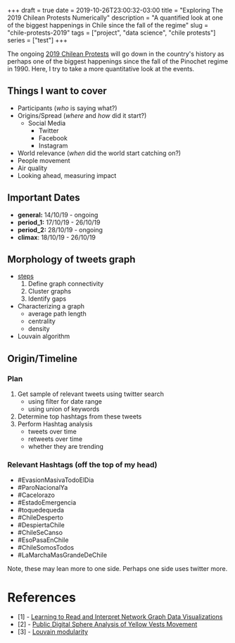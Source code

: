 +++ 
draft = true
date = 2019-10-26T23:00:32-03:00
title = "Exploring The 2019 Chilean Protests Numerically"
description = "A quantified look at one of the biggest happenings in Chile since the fall of the regime"
slug = "chile-protests-2019" 
tags = ["project", "data science", "chile protests"]
series = ["test"]
+++

The ongoing [2019 Chilean Protests](https://en.wikipedia.org/wiki/2019_Chilean_protests) will go down in the country's history as perhaps one of the biggest happenings since the fall of the Pinochet regime in 1990. Here, I try to take a more quantitative look at the events.

## Things I want to cover

- Participants (_who_ is saying what?)
- Origins/Spread (_where_ and _how_ did it start?)
  - Social Media
    - Twitter
    - Facebook
    - Instagram
- World relevance (_when_ did the world start catching on?)
- People movement
- Air quality
- Looking ahead, measuring impact

## Important Dates

- **general:** 14/10/19 - ongoing
- **period_1:** 17/10/19 - 26/10/19
- **period_2:** 28/10/19 - ongoing
- **climax**: 18/10/19 - 26/10/19

## Morphology of tweets graph

- [steps](https://noduslabs.com/cases/learn-read-interpret-network-graphs-data-visualization/)
  1. Define graph connectivity
  2. Cluster graphs
  3. Identify gaps
- Characterizing a graph
  - average path length
  - centrality
  - density
- Louvain algorithm

## Origin/Timeline

### Plan

1. Get sample of relevant tweets using twitter search
   - using filter for date range
   - using union of keywords
2. Determine top hashtags from these tweets
3. Perform Hashtag analysis
   - tweets over time
   - retweets over time
   - whether they are trending

### Relevant Hashtags (off the top of my head)

- #EvasionMasivaTodoElDia
- #ParoNacionalYa
- #Cacelorazo
- #EstadoEmergencia
- #toquedequeda
- #ChileDesperto
- #DespiertaChile
- #ChileSeCanso
- #EsoPasaEnChile
- #ChileSomosTodos
- #LaMarchaMasGrandeDeChile

Note, these may lean more to one side. Perhaps one side uses twitter more.

# References

- [1] - [Learning to Read and Interpret Network Graph Data Visualizations](https://noduslabs.com/cases/learn-read-interpret-network-graphs-data-visualization/)
- [2] - [Public Digital Sphere Analysis of Yellow Vests Movement](https://www.alto-analytics.com/en_US/public-digital-sphere-analysis-of-yellow-vest-debate/)
- [3] - [Louvain modularity](https://en.wikipedia.org/wiki/Louvain_modularity)
